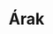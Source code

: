 ---
title: Árak
arak_text: 
    - arak: 1 db 5x5 cm-es jel - 220 Ft
    - arak: 1 db 10x10 cm-es jel - 600 Ft
    - arak: 5 db 3x3 cm-es egyforma jel egy csomagban - 500 Ft (4 csomagtól - 450 Ft)
    - arak: 5 db egyforma, 5x5 cm-es jel egy csomagban - 1000 Ft
---